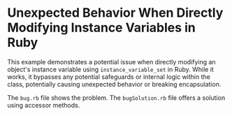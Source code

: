 # Unexpected Behavior When Directly Modifying Instance Variables in Ruby

This example demonstrates a potential issue when directly modifying an object's instance variable using `instance_variable_set` in Ruby.  While it works, it bypasses any potential safeguards or internal logic within the class, potentially causing unexpected behavior or breaking encapsulation.

The `bug.rb` file shows the problem. The `bugSolution.rb` file offers a solution using accessor methods.